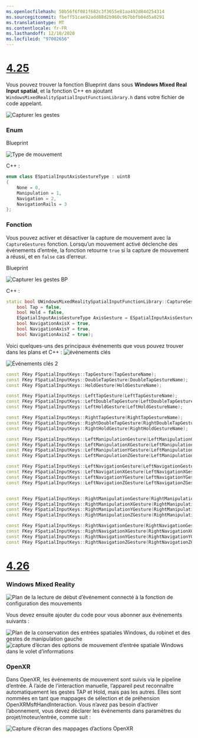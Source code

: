 ```yaml
---
ms.openlocfilehash: 50b56f6f081f682c3f3655e81aa492d84d254314
ms.sourcegitcommit: fbeff51cae92add88d2b960c9b7bbfb04d5a0291
ms.translationtype: MT
ms.contentlocale: fr-FR
ms.lasthandoff: 12/10/2020
ms.locfileid: "97002656"
---
```

# <a name="425"></a>[4.25](#tab/425)

Vous pouvez trouver la fonction Blueprint dans sous **Windows Mixed Real Input spatial**, et la fonction C++ en ajoutant `WindowsMixedRealitySpatialInputFunctionLibrary.h` dans votre fichier de code appelant.

![Capturer les gestes](../images/unreal/capture-gestures.png)

### <a name="enum"></a>Enum
<!-- Deprecated
The `ESPatialInputAxisGestureType` enum describes spatial axis gestures and are [fully documented](../../out-of-scope/deprecated/holograms-211.md).
-->
Blueprint

![Type de mouvement](../images/unreal/gesture-type.png)

C++ :
```cpp
enum class ESpatialInputAxisGestureType : uint8
{
    None = 0,
    Manipulation = 1,
    Navigation = 2,
    NavigationRails = 3
};
```

### <a name="function"></a>Fonction
Vous pouvez activer et désactiver la capture de mouvement avec la `CaptureGestures` fonction. Lorsqu’un mouvement activé déclenche des événements d’entrée, la fonction retourne `true` si la capture de mouvement a réussi, et en `false` cas d’erreur.

Blueprint

![Capturer les gestes BP](../images/unreal/capture-gestures-bp.png)

C++ :
```cpp
static bool UWindowsMixedRealitySpatialInputFunctionLibrary::CaptureGestures(
    bool Tap = false,
    bool Hold = false,
    ESpatialInputAxisGestureType AxisGesture = ESpatialInputAxisGestureType::None,
    bool NavigationAxisX = true,
    bool NavigationAxisY = true,
    bool NavigationAxisZ = true);
```

Voici quelques-uns des principaux événements que vous pouvez trouver dans les plans et C++ : ![ événements clés](../images/unreal/key-events.png)

![Événements clés 2](../images/unreal/key-events2.png)
```cpp
const FKey FSpatialInputKeys::TapGesture(TapGestureName);
const FKey FSpatialInputKeys::DoubleTapGesture(DoubleTapGestureName);
const FKey FSpatialInputKeys::HoldGesture(HoldGestureName);

const FKey FSpatialInputKeys::LeftTapGesture(LeftTapGestureName);
const FKey FSpatialInputKeys::LeftDoubleTapGesture(LeftDoubleTapGestureName);
const FKey FSpatialInputKeys::LeftHoldGesture(LeftHoldGestureName);

const FKey FSpatialInputKeys::RightTapGesture(RightTapGestureName);
const FKey FSpatialInputKeys::RightDoubleTapGesture(RightDoubleTapGestureName);
const FKey FSpatialInputKeys::RightHoldGesture(RightHoldGestureName);

const FKey FSpatialInputKeys::LeftManipulationGesture(LeftManipulationGestureName);
const FKey FSpatialInputKeys::LeftManipulationXGesture(LeftManipulationXGestureName);
const FKey FSpatialInputKeys::LeftManipulationYGesture(LeftManipulationYGestureName);
const FKey FSpatialInputKeys::LeftManipulationZGesture(LeftManipulationZGestureName);

const FKey FSpatialInputKeys::LeftNavigationGesture(LeftNavigationGestureName);
const FKey FSpatialInputKeys::LeftNavigationXGesture(LeftNavigationXGestureName);
const FKey FSpatialInputKeys::LeftNavigationYGesture(LeftNavigationYGestureName);
const FKey FSpatialInputKeys::LeftNavigationZGesture(LeftNavigationZGestureName);


const FKey FSpatialInputKeys::RightManipulationGesture(RightManipulationGestureName);
const FKey FSpatialInputKeys::RightManipulationXGesture(RightManipulationXGestureName);
const FKey FSpatialInputKeys::RightManipulationYGesture(RightManipulationYGestureName);
const FKey FSpatialInputKeys::RightManipulationZGesture(RightManipulationZGestureName);

const FKey FSpatialInputKeys::RightNavigationGesture(RightNavigationGestureName);
const FKey FSpatialInputKeys::RightNavigationXGesture(RightNavigationXGestureName);
const FKey FSpatialInputKeys::RightNavigationYGesture(RightNavigationYGestureName);
const FKey FSpatialInputKeys::RightNavigationZGesture(RightNavigationZGestureName);
```

# <a name="426"></a>[4.26](#tab/426)

### <a name="windows-mixed-reality"></a>Windows Mixed Reality

![Plan de la lecture de début d’événement connecté à la fonction de configuration des mouvements](../images/unreal-hand-tracking-img-09.png)

Vous devez ensuite ajouter du code pour vous abonner aux événements suivants :

![Plan de la conservation des entrées spatiales Windows, du robinet et des gestes de manipulation gauche ](../images/unreal/key-events.png)
 ![ capture d’écran des options de mouvement d’entrée spatiale Windows dans le volet d’informations](../images/unreal/key-events2.png)

### <a name="openxr"></a>OpenXR

Dans OpenXR, les événements de mouvement sont suivis via le pipeline d’entrée. À l’aide de l’interaction manuelle, l’appareil peut reconnaître automatiquement les gestes TAP et Hold, mais pas les autres. Elles sont nommées en tant que mappages de sélection et de préhension OpenXRMsftHandInteraction. Vous n’avez pas besoin d’activer l’abonnement, vous devez déclarer les événements dans paramètres du projet/moteur/entrée, comme suit :

![Capture d’écran des mappages d’actions OpenXR](../images/unreal-hand-tracking-img-12.png)
